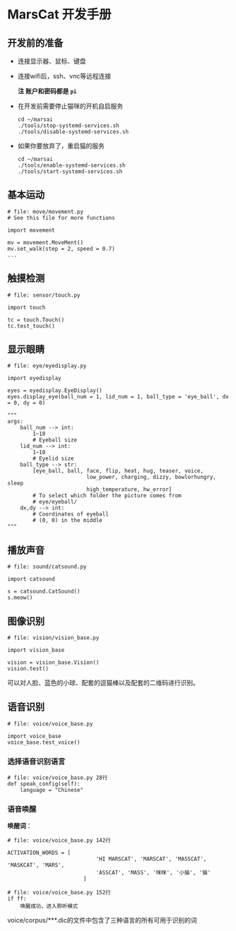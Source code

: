 # MarsCat 开发手册

## 开发前的准备
- 连接显示器、鼠标、键盘
- 连接wifi后，ssh、vnc等远程连接

    **注 账户和密码都是 `pi`**
- 在开发前需要停止猫咪的开机自启服务
    ```
    cd ~/marsai
    ./tools/stop-systemd-services.sh
    ./tools/disable-systemd-services.sh
    ```
- 如果你要放弃了，重启猫的服务
    ```
    cd ~/marsai
    ./tools/enable-systemd-services.sh
    ./tools/start-systemd-services.sh
    ```

## 基本运动
```
# file: move/movement.py
# See this file for more functions

import movement

mv = movement.MoveMent()
mv.set_walk(step = 2, speed = 0.7)
...
```

## 触摸检测
```
# file: sensor/touch.py

import touch

tc = touch.Touch()
tc.test_touch()
```


## 显示眼睛
```
# file: eye/eyedisplay.py

import eyedisplay

eyes = eyedisplay.EyeDisplay()
eyes.display_eye(ball_num = 1, lid_num = 1, ball_type = 'eye_ball', dx = 0, dy = 0)

"""
args:
    ball_num --> int:
        1~10
        # Eyeball size
    lid_num --> int:
        1~10
        # Eyelid size
    ball_type --> str:
        [eye_ball, ball, face, flip, heat, hug, teaser, voice,
                         low_power, charging, dizzy, bowlorhungry, sleep
                         high_temperature, hw_error]
        # To select which folder the picture comes from
        # eye/eyeball/
    dx,dy --> int:
        # Coordinates of eyeball
        # (0, 0) in the middle
"""
```

## 播放声音
```
# file: sound/catsound.py

import catsound

s = catsound.CatSound()
s.meow()
```

## 图像识别
```
# file: vision/vision_base.py

import vision_base

vision = vision_base.Vision()
vision.test()
```
可以对人脸、蓝色的小球、配套的逗猫棒以及配套的二维码进行识别。


## 语音识别

```
# file: voice/voice_base.py

import voice_base
voice_base.test_voice()
```
### 选择语音识别语言
```
# file: voice/voice_base.py 28行
def speak_config(self):
    language = "Chinese"
```

### 语音唤醒

**唤醒词**：
```
# file: voice/voice_base.py 142行

ACTIVATION_WORDS = [
                            'HI MARSCAT', 'MARSCAT', 'MASSCAT', 'MASKCAT', 'MARS',
                            'ASSCAT', 'MASS', '咪咪', '小猫', '猫'
                        ]
```

```
# file: voice/voice_base.py 152行
if ff:
    唤醒成功，进入聆听模式
```
voice/corpus/***.dic的文件中包含了三种语言的所有可用于识别的词